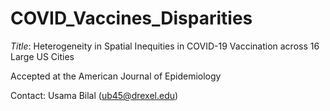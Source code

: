 # COVID_Vaccines_Disparities

*Title*: Heterogeneity in Spatial Inequities in COVID-19 Vaccination across 16 Large US Cities 

Accepted at the American Journal of Epidemiology

Contact: Usama Bilal (ub45@drexel.edu)